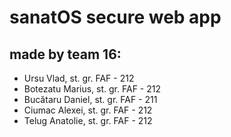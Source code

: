 # sanatOS secure web app

## made by team 16:
* Ursu Vlad, st. gr. FAF - 212
* Botezatu Marius, st. gr. FAF - 212
* Bucătaru Daniel, st. gr. FAF - 211
* Ciumac Alexei, st. gr. FAF - 212
* Telug Anatolie, st. gr. FAF - 212